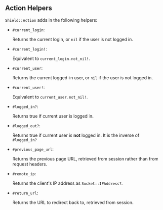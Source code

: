 ## Action Helpers

`Shield::Action` adds in the following helpers:

- `#current_login`:

    Returns the current login, or `nil` if the user is not logged in.

- `#current_login!`:

    Equivalent to `current_login.not_nil!`.

- `#current_user`:

    Returns the current logged-in user, or `nil` if the user is not logged in.

- `#current_user!`:

    Equivalent to `current_user.not_nil!`.

- `#logged_in?`:

    Returns true if current user is logged in.

- `#logged_out?`:

    Returns true if current user is **not** logged in. It is the inverse of `#logged_in?`

- `#previous_page_url`:

    Returns the previous page URL, retrieved from session rather than from request headers.

- `#remote_ip`:

    Returns the client's IP address as `Socket::IPAddress?`.

- `#return_url`:

    Returns the URL to redirect back to, retrieved from session.
